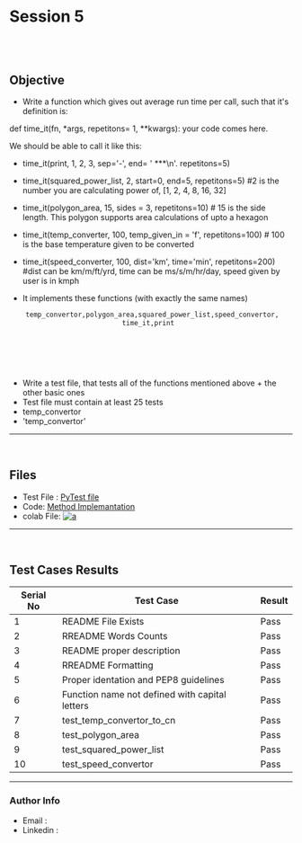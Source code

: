 # Session 5 
&nbsp;
---
## Objective
- Write a function which gives out average run time per call, such that it's definition is:

def time_it(fn, *args, repetitons= 1, **kwargs): your code comes here.

We should be able to call it like this:

- time_it(print, 1, 2, 3, sep='-', end= ' ***\n'. repetitons=5)
- time_it(squared_power_list, 2, start=0, end=5, repetitons=5) #2 is the number you are calculating power of, [1, 2, 4, 8, 16, 32]
- time_it(polygon_area, 15, sides = 3, repetitons=10) # 15 is the side length. This polygon supports area calculations of upto a hexagon
- time_it(temp_converter, 100, temp_given_in = 'f', repetitons=100) # 100 is the base temperature given to be converted
- time_it(speed_converter, 100, dist='km', time='min', repetitons=200) #dist can be km/m/ft/yrd, time can be ms/s/m/hr/day, speed given by user is in kmph  
 
- It implements these functions (with exactly the same names) 
&nbsp;
``` html 
    temp_convertor,polygon_area,squared_power_list,speed_convertor,
                            time_it,print
                            
                            
                          

```
&nbsp;
- Write a test file, that tests all of the functions mentioned above + the other basic ones 
- Test file must contain at least 25 tests
- temp_convertor
- 'temp_convertor'

---
&nbsp;
## Files
 - Test File : [PyTest file]()
 - Code: [Method Implemantation]()
 - colab File: [![a](https://github.com/jagatabhay/TSAI/blob/master/openincolablogo.JPG)]()
&nbsp;
---
&nbsp;
## Test Cases Results
| Serial No  | Test Case | Result |
| ---------- | --------- | ------ |
| 1 | README File Exists | Pass |
| 2 | RREADME Words Counts | Pass |
| 3 | README proper description | Pass |
| 4 | RREADME Formatting | Pass |
| 5 | Proper identation and  PEP8 guidelines | Pass |
| 6 | Function name not defined with capital letters | Pass |
| 7 | test_temp_convertor_to_cn | Pass |
| 8 | test_polygon_area | Pass |
| 9 | test_squared_power_list | Pass |
| 10 | test_speed_convertor | Pass | 

---

### Author Info
- Email :
- Linkedin :
